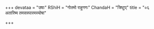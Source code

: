 +++
devataa = "उषाः"
RShiH = "गोतमो राहूगणः"
ChandaH = "त्रिष्टुप्"
title = "०६ अतारिष्म तमसस्पारमस्योषा"

+++
